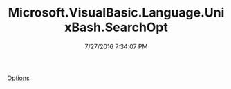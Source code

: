 ﻿---
title: Microsoft.VisualBasic.Language.UnixBash.SearchOpt
date: 7/27/2016 7:34:07 PM
---

[Options](T-Microsoft.VisualBasic.Language.UnixBash.SearchOpt.Options.html)
